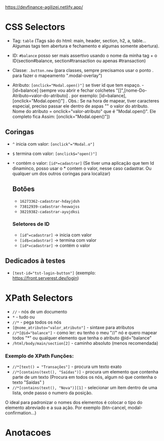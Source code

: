 https://devfinance-agilizei.netlify.app/

# CSS Selectors

- Tag: `table` (Tags são do html: main, header, section, h2, a, table... Algumas tags tem abertura e fechamento e algumas somente abertura).

- ID: `#balance` posso ser mais assertivo usando o nome da minha tag + o ID(section#balance, section#transaction ou apenas #transaction)

- Classe: `.button.new` (para classes, sempre precisamos usar o ponto . para fazer o mapeamento ".modal-overlay")

- Atributo: `[onclick="Modal.open()"]` se tiver id que tem espaço.
             -[id=balance] (sempre vou abrir e fechar colchetes "[]",[nome-Do-Atributo=valor-do-atributo] . por exemplo: [id=balance], [onclick="Modal.open()"] . Obs.: Se na hora de mapear, tiver caracteres especial, preciso passar ele dentro de aspas "" o valor do atributo. Nome do atributo = onclick="valor-atributo" que é "Modal.open()". Ele completo fica Assim: [onclick="Modal.open()"])

## Coringas

- `^` inicia com valor: `[onclick^="Modal.o"]` 
- `$` termina com valor: `[onclick$="open()"]`
- `*` contém o valor: `[id*=cadastrar]` (Se tiver uma aplicação que tem Id dinaminco, posso usar o * contem o valor, nesse caso cadastrar. Ou qualquer um dos outros coringas para localizar)

    ## Botões

    - `16273362-cadastrar-hdayjdsh`
    - `73812939-cadastrar-heuwajss`
    - `38219382-cadastrar-ayujdksi`

    ### Seletores de ID

    - `[id^=cadastrar]` -> inicia com valor
    - `[id$=cadastrar]` -> termina com valor
    - `[id*=cadastrar]` -> contém o valor

## Dedicados à testes

- `[test-id="tst-login-button"]` (exemplo: https://front.serverest.dev/login)


# XPath Selectors

- `//` - nós de um documento
- `*` - tudo ou 
- `//*` - pega todos os nós
- `[@nome_atributo="valor_atributo"]` - sintaxe para atributos
- `//*[@id="balance"]` - como ler: eu tenho o meu "//" nó e quero mapear todos "*" ou qualquer elemento que tenha o atributo @id="balance"
- `/html/body/main/section[2]` - caminho absoluto (menos recomendada)

### Exemplo de XPath Funções:

- `//*[text() = "Transações"]` - procura um texto exato
- `//*[contains(text(), "Saídas")]` - procura um elemento que contenha parte de um texto (Procura em todos os nós, algum nó que contenha o texto "Saídas" )
- `//*[contains(text(), "Nova")][1]` - selecionar um item dentro de uma lista, onde passo o numero da posição.


O ideal para padronizar o nomes dos elementos é colocar o tipo do elemento abreviado e a sua ação. Por exemplo (btn-cancel, modal-confirmation...)

# Anotacoes